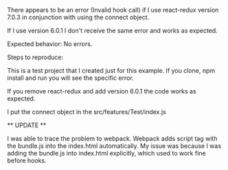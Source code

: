 There appears to be an error (Invalid hook call) if I use react-redux version 7.0.3 in conjunction with using the connect object.

If I use version 6.0.1 I don't receive the same error and works as expected.

Expected behavior: No errors. 

Steps to reproduce:

This is a test project that I created just for this example.  If you clone, npm install and run you will see the specific error.  

If you remove react-redux and add version 6.0.1 the code works as expected.

I put the connect object in the src/features/Test/index.js


** UPDATE **


I was able to trace the problem to webpack.  Webpack adds script tag with the bundle.js into the index.html automatically. My issue was because I was adding the bundle.js into index.html explicitly, which used to work fine before hooks.
